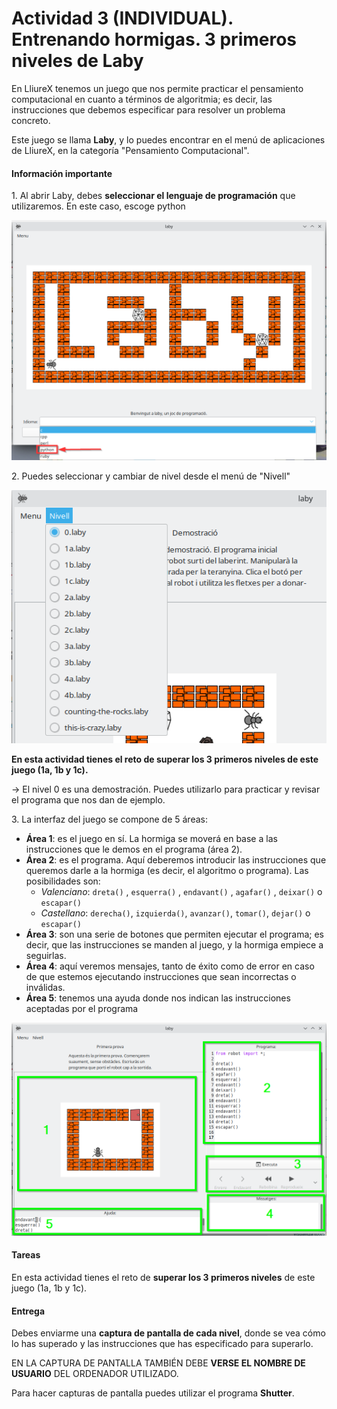 # Actividad 3 (INDIVIDUAL). Entrenando hormigas. 3 primeros niveles de Laby

En LliureX tenemos un juego que nos permite practicar el pensamiento computacional en cuanto a términos de algoritmia; es decir, las instrucciones que debemos especificar para resolver un problema concreto.

Este juego se llama **Laby**, y lo puedes encontrar en el menú de aplicaciones de LliureX, en la categoría "Pensamiento Computacional".

#### **Información importante**

1\. Al abrir Laby, debes **seleccionar el lenguaje de programación** que utilizaremos. En este caso, escoge python

![](act3_1.png)  

2\. Puedes seleccionar y cambiar de nivel desde el menú de "Nivell"

![](act3_2.png)  

**En esta actividad tienes el reto de superar los 3 primeros niveles de este juego (1a, 1b y 1c).**  

\-> El nivel 0 es una demostración. Puedes utilizarlo para practicar y revisar el programa que nos dan de ejemplo.

3\. La interfaz del juego se compone de 5 áreas:

*   **Área 1**: es el juego en sí. La hormiga se moverá en base a las instrucciones que le demos en el programa (área 2).
*   **Área 2**: es el programa. Aquí deberemos introducir las instrucciones que queremos darle a la hormiga (es decir, el algoritmo o programa). Las posibilidades son:
    - _Valenciano_: `dreta()` , `esquerra()` , `endavant()` , `agafar()` , `deixar()` o `escapar()`
    - _Castellano_: `derecha()`, `izquierda()`, `avanzar()`, `tomar()`, `dejar()` o `escapar()`
*   **Área 3**: son una serie de botones que permiten ejecutar el programa; es decir, que las instrucciones se manden al juego, y la hormiga empiece a seguirlas.
*   **Área 4**: aquí veremos mensajes, tanto de éxito como de error en caso de que estemos ejecutando instrucciones que sean incorrectas o inválidas.
*   **Área 5**: tenemos una ayuda donde nos indican las instrucciones aceptadas por el programa

![](act3_3.png)  

#### **Tareas**

En esta actividad tienes el reto de **superar los 3 primeros niveles** de este juego (1a, 1b y 1c).

#### **Entrega**

Debes enviarme una **captura de pantalla de cada nivel**, donde se vea cómo lo has superado y las instrucciones que has especificado para superarlo.

EN LA CAPTURA DE PANTALLA TAMBIÉN DEBE **VERSE EL NOMBRE DE USUARIO** DEL ORDENADOR UTILIZADO.

Para hacer capturas de pantalla puedes utilizar el programa **Shutter**.